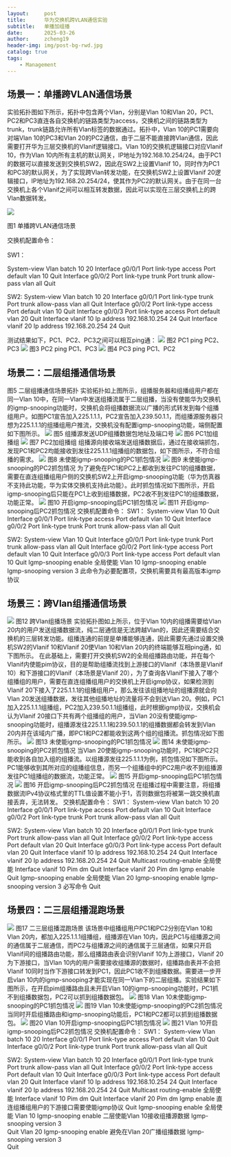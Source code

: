 ```yaml
---
layout:     post
title:      华为交换机跨VLAN通信实验
subtitle:   单播加组播
date:       2025-03-26
author:     zcheng19
header-img: img/post-bg-rwd.jpg
catalog: true
tags:
    - Management
---
```


## 场景一：单播跨VLAN通信场景
实验拓扑图如下所示，拓扑中包含两个Vlan，分别是Vlan 10和Vlan 20，PC1、PC2和PC3直连各自交换机的链路类型为access，交换机之间的链路类型为trunk，trunk链路允许所有Vlan标签的数据通过。拓扑中，Vlan 10的PC1需要向对端Vlan 10的PC3和Vlan 20的PC2通信，由于二层不能直接跨Vlan通信，因此需要打开华为三层交换机的Vlanif逻辑接口。Vlan 10的交换机逻辑接口对应Vlanif 10，作为Vlan 10内所有主机的默认网关，IP地址为192.168.10.254/24。由于PC1的数据可以直接发送到交换机SW2，因此在SW2上设置Vlanif 10，同时作为PC1和PC3的默认网关，为了实现跨Vlan转发功能，在交换机SW2上设置Vlanif 20逻辑接口，IP地址为192.168.20.254/24，使其作为PC2的默认网关。由于在同一台交换机上各个Vlanif之间可以相互转发数据，因此可以实现在三层交换机上的跨Vlan数据转发。

![](/blog_img/RSU.png)

图1  单播跨VLAN通信场景

交换机配置命令：

SW1：

System-view
Vlan batch 10 20
Interface g0/0/1
Port link-type access
Port default vlan 10
Quit
Interface g0/0/2
Port link-type trunk
Port trunk allow-pass vlan all
Quit

SW2:
System-view
Vlan batch 10 20
Interface g0/0/1
Port link-type trunk
Port trunk allow-pass vlan all
Quit
Interface g0/0/2
Port link-type access
Port default vlan 10
Quit
Interface g0/0/3
Port link-type access
Port default vlan 20
Quit
Interface vlanif 10
Ip address 192.168.10.254 24
Quit
Interface vlanif 20
Ip address 192.168.20.254 24
Quit

测试结果如下，PC1、PC2、PC3之间可以相互ping通：
![](/blog_img/RSU.png)
图2 PC1 ping PC2、PC3
![](/blog_img/RSU.png)
图3 PC2 ping PC1、PC3
![](/blog_img/RSU.png)
图4 PC3 ping PC1、PC2
## 场景二：二层组播通信场景
图5 二层组播通信场景拓扑
实验拓扑如上图所示，组播服务器和组播组用户都在同一Vlan 10中，在同一Vlan中发送组播流属于二层组播，当没有使能华为交换机的igmp-snooping功能时，交换机会将组播数据流以广播的形式转发到每个组播组用户。如图PC1宣告加入225.1.1.1，PC2宣告加入239.50.1.1，而组播源服务器只想为225.1.1.1的组播组用户推流，交换机没有配置igmp-snooping功能，端侧配置如下图所示。
![](/blog_img/RSU.png)
图5 组播源发送UDP组播数据包地址及端口号
![](/blog_img/RSU.png)
图6 PC1加组播组
![](/blog_img/RSU.png)
图7 PC2加组播组
组播源向接收端发送组播数据后，通过在接收端抓包，发现PC1和PC2均能接收到发往225.1.1.1组播组的数据包，如下图所示，不符合组播的需求。
![](/blog_img/RSU.png)
图8 未使能igmp-snooping的PC1抓包情况
![](/blog_img/RSU.png)
图9 未使能igmp-snooping的PC2抓包情况
为了避免在PC1和PC2上都收到发往PC1的组播数据，需要在直连组播组用户侧的交换机SW2上开启igmp-snooping功能（华为仿真器不支持此功能，华为实体交换机支持此功能）。此时抓包情况如下图所示，开启igmp-snooping后只能在PC1上收到组播数据，PC2收不到发往PC1的组播数据，功能正常。
![](/blog_img/RSU.png)
图10 开启igmp-snooping后PC1抓包情况
![](/blog_img/RSU.png)
图11 开启igmp-snooping后PC2抓包情况
交换机配置命令：
SW1：
System-view
Vlan 10 
Quit
Interface g0/0/1
Port link-type access
Port default vlan 10
Quit
Interface g0/0/2
Port link-type trunk
Port trunk allow-pass vlan all
Quit

SW2:
System-view
Vlan 10
Quit
Interface g0/0/1
Port link-type trunk
Port trunk allow-pass vlan all
Quit
Interface g0/0/2
Port link-type access
Port default vlan 10
Quit
Interface g0/0/3
Port link-type access
Port default vlan 10
Quit
Igmp-snooping enable   全局使能
Vlan 10
Igmp-snooping enable   
Igmp-snooping version 3   此命令为必要配置项，交换机需要具有最高版本igmp协议

## 场景三：跨Vlan组播通信场景
![](/blog_img/RSU.png)
图12 跨Vlan组播场景
实验拓扑图如上所示，位于Vlan 10内的组播需要给Vlan 20内的用户发送组播数据流，纯二层通信是无法跨越Vlan的，因此还需要结合交换机的三层转发功能。组播连通的前提是单播能够连通，因此需要先通过设置交换机SW2的Vlanif 10和Vlanif 20使Vlan 10和Vlan 20内的终端能够互相ping通，如下图所示。
在此基础上，需要打开交换机SW2的全局组播路由功能，并在每个Vlanif内使能pim协议，目的是帮助组播流找到上游接口的Vlanif（本场景是Vlanif 10）和下游接口的Vlanif（本场景是Vlanif 20），为了查询各Vlanif下接入了哪个组播组的用户，需要在直连组播组用户的交换机上开启igmp协议，如果检测到Vlanif 20下接入了225.1.1.1的组播组用户，那么发往该组播地址的组播源就会向Vlan 20发送组播数据，发往其他组播地址的流量将不会到达Vlan 20。例如，PC1加入225.1.1.1组播组，PC2加入239.50.1.1组播组，此时根据igmp协议，交换机会认为Vlanif 20接口下共有两个组播组的用户，当Vlan 20没有使能igmp-snooping功能时，组播源发往225.1.1.1和239.50.1.1的组播数据都会转发到Vlan 20内并在该域内广播，即PC1和PC2都能收到这两个组的组播流。抓包情况如下图所示。
![](/blog_img/RSU.png)
图13 未使能igmp-snooping的PC1抓包情况
![](/blog_img/RSU.png)
图14 未使能igmp-snooping的PC2抓包情况
当Vlan 20使能igmp-snooping功能时，PC1和PC2只能收到各自加入组的组播流。以组播源发往225.1.1.1为例，抓包情况如下图所示。PC1能够收到其所对应的组播组信息，而另一个组播组中的PC2用户收不到组播源发往PC1组播组的数据流，功能正常。
![](/blog_img/RSU.png)
图15 开启igmp-snooping后PC1抓包情况
![](/blog_img/RSU.png)
图16 开启igmp-snooping后PC2抓包情况
在组播过程中需要注意，将组播数据流IPv4协议格式里的TTL值设置不能小于1，否则数据包将被第一跳交换机直接丢弃，无法转发。
交换机配置命令：
SW1：
System-view
Vlan batch 10 20
Interface g0/0/1
Port link-type access
Port default vlan 10
Quit
Interface g0/0/2
Port link-type trunk
Port trunk allow-pass vlan all
Quit

SW2:
System-view
Vlan batch 10 20
Interface g0/0/1
Port link-type trunk
Port trunk allow-pass vlan all
Quit
Interface g0/0/2
Port link-type access
Port default vlan 20
Quit
Interface g0/0/3
Port link-type access
Port default vlan 20
Quit
Interface vlanif 10
Ip address 192.168.10.254 24
Quit
Interface vlanif 20
Ip address 192.168.20.254 24
Quit
Multicast routing-enable    全局使能
Interface vlanif 10
Pim dm
Quit
Interface vlanif 20
Pim dm
Igmp enable
Quit
Igmp-snooping enable   全局使能
Vlan 20
Igmp-snooping enable
Igmp-snooping version 3    必写命令
Quit

## 场景四：二三层组播混跑场景
![](/blog_img/RSU.png)
图17 二三层组播混跑场景
该场景中组播组用户PC1和PC2分别在Vlan 10和 Vlan 20内，都加入225.1.1.1组播组，组播源在Vlan 10内，因此PC1与组播源之间的通信属于二层通信，而PC2与组播源之间的通信属于三层通信，如果只开启Vlanif间的组播路由功能，那么组播路由表会识别Vlanif 10为上游接口，Vlanif 20为下游接口，当Vlan 10内的用户需要接收组播源的数据时，组播路由表并不会把Vlanif 10同时当作下游接口转发到PC1，因此PC1收不到组播数据。需要进一步开启vlan 10内的igmp-snooping才能实现在同一Vlan下的二层组播。实验结果如下图所示，在开启pim组播路由且未开启Vlan 10的igmp-snooping功能时，PC1抓不到组播数据包，PC2可以抓到组播数据包。
![](/blog_img/RSU.png)
图18 Vlan 10未使能igmp-snooping的PC1抓包情况
![](/blog_img/RSU.png)
图19 Vlan 10未使能igmp-snooping的PC2抓包情况
当同时开启组播路由和igmp-snooping功能后，PC1和PC2都可以抓到组播数据包。
![](/blog_img/RSU.png)
图20 Vlan 10开启igmp-snooping后PC1抓包情况
![](/blog_img/RSU.png)
图21 Vlan 10开启igmp-snooping后PC2抓包情况
交换机配置命令：
SW1：
System-view
Vlan batch 10 20
Interface g0/0/1
Port link-type access
Port default vlan 10
Quit
Interface g0/0/2
Port link-type trunk
Port trunk allow-pass vlan all
Quit

SW2:
System-view
Vlan batch 10 20
Interface g0/0/1
Port link-type trunk
Port trunk allow-pass vlan all
Quit
Interface g0/0/2
Port link-type access
Port default vlan 10
Quit
Interface g0/0/3
Port link-type access
Port default vlan 20
Quit
Interface vlanif 10
Ip address 192.168.10.254 24
Quit
Interface vlanif 20
Ip address 192.168.20.254 24
Quit
Multicast routing-enable    全局使能
Interface vlanif 10
Pim dm
Quit
Interface vlanif 20
Pim dm
Igmp enable   直连组播组用户的下游接口需要使能igmp协议
Quit
Igmp-snooping enable   全局使能
Vlan 10
Igmp-snooping enable   二层使能Vlan 10接收组播源数据
Igmp-snooping version 3    
Quit
Vlan 20
Igmp-snooping enable   避免在Vlan 20广播组播数据
Igmp-snooping version 3   
Quit
